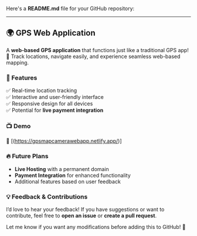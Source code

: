 Here's a **README.md** file for your GitHub repository:  

---

## 🌍 GPS Web Application  

A **web-based GPS application** that functions just like a traditional GPS app! 📍 Track locations, navigate easily, and experience seamless web-based mapping.  

### 🚀 Features  
✅ Real-time location tracking  
✅ Interactive and user-friendly interface  
✅ Responsive design for all devices  
✅ Potential for **live payment integration**  

### 📺 Demo 
🔗 [(https://gpsmapcamerawebapp.netlify.app/)]  

### 🔥 Future Plans  
- **Live Hosting** with a permanent domain  
- **Payment Integration** for enhanced functionality  
- Additional features based on user feedback  

### 💡 Feedback & Contributions  
I’d love to hear your feedback! If you have suggestions or want to contribute, feel free to **open an issue** or **create a pull request**.  

Let me know if you want any modifications before adding this to GitHub! 🚀
